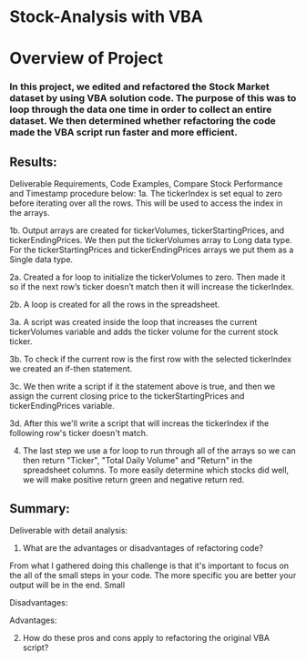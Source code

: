 # Stock-Analysis with VBA

# Overview of Project

### In this project, we edited and refactored the Stock Market dataset by using VBA solution code. The purpose of this was to loop through the data one time in order to collect an entire dataset. We then determined whether refactoring the code made the VBA script run faster and more efficient. 

## Results: 

Deliverable Requirements, Code Examples, Compare Stock Performance and Timestamp procedure below:
1a. The tickerIndex is set equal to zero before iterating over all the rows. This will be used to access the index in the arrays. 

1b. Output arrays are created for tickerVolumes, tickerStartingPrices, and tickerEndingPrices. We then put the tickerVolumes array to Long data type. For the tickerStartingPrices and tickerEndingPrices arrays we put them as a Single data type.

2a. Created a for loop to initialize the tickerVolumes to zero. Then made it so if the next row’s ticker doesn’t match then it will increase the tickerIndex.

2b. A loop is created for all the rows in the spreadsheet. 

3a. A script was created inside the loop that increases the current tickerVolumes variable and adds the ticker volume for the current stock ticker.

3b. To check if the current row is the first row with the selected tickerIndex we created an if-then statement. 

3c. We then write a script if it the statement above is true, and then we assign the current closing price to the tickerStartingPrices and tickerEndingPrices variable.

3d. After this we'll write a script that will increas the tickerIndex if the following row's ticker doesn't match. 

4. The last step we use a for loop to run through all of the arrays so we can then return "Ticker", "Total Daily Volume" and "Return" in the spreadsheet columns. To more easily determine which stocks did well, we will make positive return green and negative return red.

## Summary:
Deliverable with detail analysis:
1. What are the advantages or disadvantages of refactoring code?

From what I gathered doing this challenge is that it's important to focus on the all of the small steps in your code. The more specific you are better your output will be in the end. Small

Disadvantages:


Advantages:


2. How do these pros and cons apply to refactoring the original VBA script?

